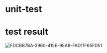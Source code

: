 # unit-test
# test result
![FDCBB7BA-2960-415E-9EA8-FAD11F65FD51](https://github.com/user-attachments/assets/f366387b-8b42-4047-b7a9-9dedb1b7d99e)
